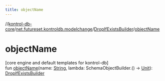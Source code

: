 ```yaml
---
title: objectName
---
```

//[kontrol-db-core](../../../index.html)/[net.futureset.kontroldb.modelchange](../index.html)/[DropIfExistsBuilder](index.html)/[objectName](object-name.html)



# objectName



[core engine and default templates for kontrol-db]\
fun [objectName](object-name.html)(name: [String](https://kotlinlang.org/api/latest/jvm/stdlib/kotlin/-string/index.html), lambda: SchemaObjectBuilder.() -&gt; [Unit](https://kotlinlang.org/api/latest/jvm/stdlib/kotlin/-unit/index.html)): [DropIfExistsBuilder](index.html)




